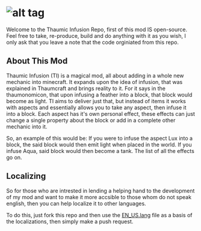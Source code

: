 ![alt tag](https://dl.dropboxusercontent.com/u/101919880/Banners/Thaumic%20Infusion.png)
===============

Welcome to the Thaumic Infusion Repo, first of this mod IS open-source. Feel free to take, re-produce, build and do anything with it as you wish, I only ask that you leave a note that the code orginiated from this repo.

About This Mod
--------------

Thaumic Infusion (TI) is a magical mod, all about adding in a whole new mechanic into minecraft. It expands upon the idea of infusion, that was explained in Thaumcraft and brings reality to it. For it says in the thaumonomicon, that upon infusing a feather into a block, that block would become as light. TI aims to deliver just that, but instead of items it works with aspects and essentially allows you to take any aspect, then infuse it into a block. Each aspect has it's own personal effect, these effects can just change a single property about the block or add in a complete other mechanic into it.

So, an example of this would be: If you were to infuse the aspect Lux into a block, the said block would then emit light when placed in the world. If you infuse Aqua, said block would then become a tank. The list of all the effects go on.

Localizing
--------------

So for those who are intrested in lending a helping hand to the development of my mod and want to make it more accsible to those whom do not speak english, then you can help localize it to other languages.

To do this, just fork this repo and then use the [EN_US.lang](https://github.com/TheDrunkMafia/ThaumicInfusion/blob/master/src/main/resources/assets/thaumicinfusion/lang/en_US.lang)  file as a basis of the localizations, then simply make a push request.
